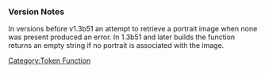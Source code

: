 ### Version Notes

In versions before v1.3b51 an attempt to retrieve a portrait image when
none was present produced an error. In 1.3b51 and later builds the
function returns an empty string if no portrait is associated with the
image.

[Category:Token Function](Category:Token_Function "wikilink")